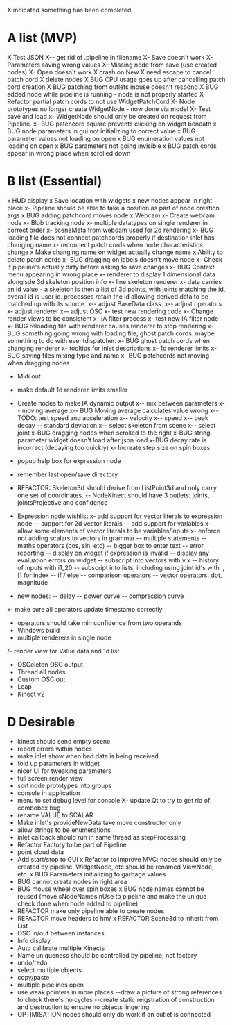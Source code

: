 X indicated something has been completed.

A list (MVP)
============

X Test JSON
X-- get rid of .pipeline in filename
X- Save doesn't work
X- Parameters saving wrong values
X- Missing node from save (use created nodes)
X- Open doesn't work
X crash on New
X need escape to cancel patch cord
X delete nodes
X BUG CPU usage goes up after cancelling patch cord creation
X BUG patching from outlets mouse doesn't respond
X BUG added node while pipeline is running - node is not properly started
X- Refactor partial patch cords to not use WidgetPatchCord
X- Node prototypes no longer create WidgetNode - now done via model
X- Test save and load
x- WidgetNode should only be created on request from Pipeline.
x- BUG patchcord square prevents clicking on widget beneath
x BUG node parameters in gui not initializing to correct value
x BUG parameter values not loading on open
x BUG enumeration values not loading on open
x BUG parameters not going invisible
x BUG patch cords appear in wrong place when scrolled down


B list (Essential)
===========================

x HUD display
x Save location with widgets
x new nodes appear in right place
x- Pipeline should be able to take a position as part of node creation args
x BUG adding patchcord moves node
x Webcam
x- Create webcam node
x- Blob tracking node
x- multiple datatypes on single renderer in correct order
x- sceneMeta from webcam used for 2d rendering
x- BUG loading file does not connect patchcords properly if destination inlet has changing name
x- reconnect patch cords when node characteristics change
x Make changing name on widget actually change name
x Ability to delete patch cords
x- BUG dragging on labels doesn't move node
x- Check if pipeline's actually dirty before asking to save changes
x- BUG Context menu appearing in wrong place
x- renderer to display 1 dimensional data alongisde 3d skeleton position info
x- line skeleton renderer
x- data carries an id value - a skeleton is then a list of 3d points, with joints matching the id, overall id is user id. processes retain the id allowing derived data to be matched up with its source.
x-- adjust BaseData class.
x-- adjust operators
x- adjust renderer
x-- adjust OSC
x- test new rendering code
x- Change render views to be consistent
x- IA filter process
x- test new IA filter node
x- BUG reloading file with renderer causes renderer to stop rendering
x- BUG something going wrong with loading file, ghost patch cords. maybe something to do with eventdispatcher.
x- BUG ghost patch cords when changing renderer
x- tooltips for inlet descriptions
x- 1d renderer limits
x- BUG saving files mixing type and name
x- BUG patchcords not moving when dragging nodes
- Midi out
- make default 1d renderer limits smaller

- Create nodes to make IA dynamic output
x-- mix between parameters
x-- moving average
x-- BUG Moving average calculates value wrong
x-- TODO: test speed and acceleration
x-- velocity
x-- speed
x-- peak decay
-- standard deviation
x-- select skeleton from scene
x-- select joint
x-BUG dragging nodes when scrolled to the right
x-BUG string parameter widget doesn't load after json load
x-BUG decay rate is incorrect (decaying too quickly)
x- Increate step size on spin boxes

- popup help box for expression node
- remember last open/save directory

- REFACTOR: Skeleton3d should derive from ListPoint3d and only carry one set of coordinates.
-- NodeKinect should have 3 outlets: joints, jointsProjective and confidence

- Expression node wishlist
x- add support for vector literals to expression node
-- support for 2d vector literals
-- add support for variables
x- allow some elements of vector literals to be variables/inputs
x- enforce not adding scalars to vectors in grammar
-- multiple statements
-- maths operators (cos, sin, etc)
-- bigger box to enter text
-- error reporting
-- display on widget if expression is invalid
-- display any evaluation errors on widget
-- subscript into vectors with v.x
-- history of inputs with i1_20
-- subscript into lists, including using joint id's with ., [] for index
-- if / else
-- comparison operators
-- vector operators: dot, magnitude

- new nodes:
-- delay
-- power curve
-- compression curve

x- make sure all operators update timestamp correctly
- operators should take min confidence from two operands
- Windows build
- multiple renderers in single node

/- render view for Value data and 1d list
- OSCeleton OSC output
- Thread all nodes
- Custom OSC out
- Leap
- Kinect v2


D Desirable
===========
- kinect should send empty scene
- report errors within nodes
- make inlet show when bad data is being received
- fold up parameters in widget
- nicer UI for tweaking parameters
- full screen render view
- sort node prototypes into groups
- console in application
- menu to set debug level for console
X- update Qt to try to get rid of combobox bug
- rename VALUE to SCALAR
- Make inlet's provideNewData take move constructor only
- allow strings to be enumerations
- inlet callback should run in same thread as stepProcessing
- Refactor Factory to be part of Pipeline
- point cloud data
- Add start/stop to GUI
x Refactor to improve MVC: nodes should only be created by pipeline. WidgetNode, etc should be renamed ViewNode, etc.
x BUG Parameters initializing to garbage values
- BUG cannot create nodes in right area
- BUG mouse wheel over spin boxes
x BUG node names cannot be reused (move sNodeNamesInUse to pipeline and make the unique check done when node added to pipeline)
- REFACTOR make only pipeline able to create nodes
- REFACTOR move headers to hm/
x REFACTOR Scene3d to inherit from List<Skeleton3d>
- OSC in/out between instances
- Info display
- Auto calibrate multiple Kinects
- Name uniqueness should be controlled by pipeline, not factory
- undo/redo
- select multiple objects
- copy/paste
- multiple pipelines open
- use weak pointers in more places 
--draw a picture of strong references to check there's no cycles
--create static reigstration of construction and destruction to ensure no objects lingering
- OPTIMISATION nodes should only do work if an outlet is connected


